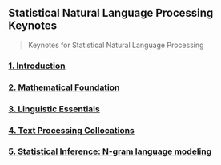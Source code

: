 ## Statistical Natural Language Processing Keynotes

> Keynotes for Statistical Natural Language Processing

### [1. Introduction](/Introduction.md)

### [2. Mathematical Foundation](/Mathematical%20Foundation.md)

### [3. Linguistic Essentials](/Linguistic%20Essentials.md)

### [4. Text Processing Collocations](/Text%20Processing%20Collocations.md)

### [5. Statistical Inference: N-gram language modeling](/Statistical%20Inference.md)
